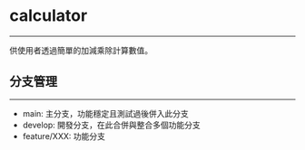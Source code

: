 # calculator
---
供使用者透過簡單的加減乘除計算數值。

## 分支管理
---
* main: 主分支，功能穩定且測試過後併入此分支
* develop: 開發分支，在此合併與整合多個功能分支
* feature/XXX: 功能分支
